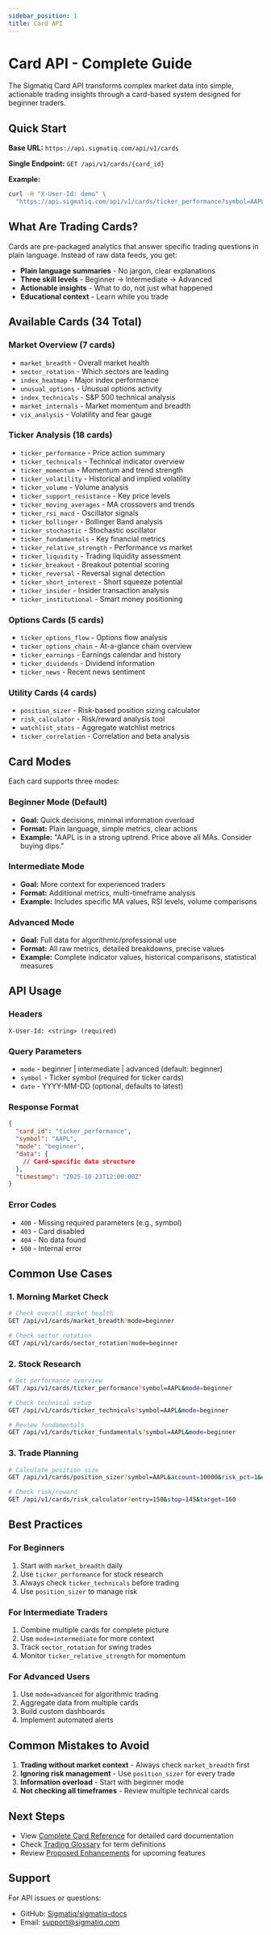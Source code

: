 ```yaml
---
sidebar_position: 1
title: Card API
---
```


# Card API - Complete Guide

The Sigmatiq Card API transforms complex market data into simple, actionable trading insights through a card-based system designed for beginner traders.

## Quick Start

**Base URL:** `https://api.sigmatiq.com/api/v1/cards`

**Single Endpoint:** `GET /api/v1/cards/{card_id}`

**Example:**
```bash
curl -H "X-User-Id: demo" \
  "https://api.sigmatiq.com/api/v1/cards/ticker_performance?symbol=AAPL&mode=beginner"
```

## What Are Trading Cards?

Cards are pre-packaged analytics that answer specific trading questions in plain language. Instead of raw data feeds, you get:

- **Plain language summaries** - No jargon, clear explanations
- **Three skill levels** - Beginner → Intermediate → Advanced
- **Actionable insights** - What to do, not just what happened
- **Educational context** - Learn while you trade

## Available Cards (34 Total)

### Market Overview (7 cards)
- `market_breadth` - Overall market health
- `sector_rotation` - Which sectors are leading
- `index_heatmap` - Major index performance
- `unusual_options` - Unusual options activity
- `index_technicals` - S&P 500 technical analysis
- `market_internals` - Market momentum and breadth
- `vix_analysis` - Volatility and fear gauge

### Ticker Analysis (18 cards)
- `ticker_performance` - Price action summary
- `ticker_technicals` - Technical indicator overview
- `ticker_momentum` - Momentum and trend strength
- `ticker_volatility` - Historical and implied volatility
- `ticker_volume` - Volume analysis
- `ticker_support_resistance` - Key price levels
- `ticker_moving_averages` - MA crossovers and trends
- `ticker_rsi_macd` - Oscillator signals
- `ticker_bollinger` - Bollinger Band analysis
- `ticker_stochastic` - Stochastic oscillator
- `ticker_fundamentals` - Key financial metrics
- `ticker_relative_strength` - Performance vs market
- `ticker_liquidity` - Trading liquidity assessment
- `ticker_breakout` - Breakout potential scoring
- `ticker_reversal` - Reversal signal detection
- `ticker_short_interest` - Short squeeze potential
- `ticker_insider` - Insider transaction analysis
- `ticker_institutional` - Smart money positioning

### Options Cards (5 cards)
- `ticker_options_flow` - Options flow analysis
- `ticker_options_chain` - At-a-glance chain overview
- `ticker_earnings` - Earnings calendar and history
- `ticker_dividends` - Dividend information
- `ticker_news` - Recent news sentiment

### Utility Cards (4 cards)
- `position_sizer` - Risk-based position sizing calculator
- `risk_calculator` - Risk/reward analysis tool
- `watchlist_stats` - Aggregate watchlist metrics
- `ticker_correlation` - Correlation and beta analysis

## Card Modes

Each card supports three modes:

### Beginner Mode (Default)
- **Goal:** Quick decisions, minimal information overload
- **Format:** Plain language, simple metrics, clear actions
- **Example:** "AAPL is in a strong uptrend. Price above all MAs. Consider buying dips."

### Intermediate Mode
- **Goal:** More context for experienced traders
- **Format:** Additional metrics, multi-timeframe analysis
- **Example:** Includes specific MA values, RSI levels, volume comparisons

### Advanced Mode
- **Goal:** Full data for algorithmic/professional use
- **Format:** All raw metrics, detailed breakdowns, precise values
- **Example:** Complete indicator values, historical comparisons, statistical measures

## API Usage

### Headers
```
X-User-Id: <string> (required)
```

### Query Parameters
- `mode` - beginner | intermediate | advanced (default: beginner)
- `symbol` - Ticker symbol (required for ticker cards)
- `date` - YYYY-MM-DD (optional, defaults to latest)

### Response Format
```json
{
  "card_id": "ticker_performance",
  "symbol": "AAPL",
  "mode": "beginner",
  "data": {
    // Card-specific data structure
  },
  "timestamp": "2025-10-23T12:00:00Z"
}
```

### Error Codes
- `400` - Missing required parameters (e.g., symbol)
- `403` - Card disabled
- `404` - No data found
- `500` - Internal error

## Common Use Cases

### 1. Morning Market Check
```bash
# Check overall market health
GET /api/v1/cards/market_breadth?mode=beginner

# Check sector rotation
GET /api/v1/cards/sector_rotation?mode=beginner
```

### 2. Stock Research
```bash
# Get performance overview
GET /api/v1/cards/ticker_performance?symbol=AAPL&mode=beginner

# Check technical setup
GET /api/v1/cards/ticker_technicals?symbol=AAPL&mode=beginner

# Review fundamentals
GET /api/v1/cards/ticker_fundamentals?symbol=AAPL&mode=beginner
```

### 3. Trade Planning
```bash
# Calculate position size
GET /api/v1/cards/position_sizer?symbol=AAPL&account=10000&risk_pct=1&entry=150&stop=145

# Check risk/reward
GET /api/v1/cards/risk_calculator?entry=150&stop=145&target=160
```

## Best Practices

### For Beginners
1. Start with `market_breadth` daily
2. Use `ticker_performance` for stock research
3. Always check `ticker_technicals` before trading
4. Use `position_sizer` to manage risk

### For Intermediate Traders
1. Combine multiple cards for complete picture
2. Use `mode=intermediate` for more context
3. Track `sector_rotation` for swing trades
4. Monitor `ticker_relative_strength` for momentum

### For Advanced Users
1. Use `mode=advanced` for algorithmic trading
2. Aggregate data from multiple cards
3. Build custom dashboards
4. Implement automated alerts

## Common Mistakes to Avoid

1. **Trading without market context** - Always check `market_breadth` first
2. **Ignoring risk management** - Use `position_sizer` for every trade
3. **Information overload** - Start with beginner mode
4. **Not checking all timeframes** - Review multiple technical cards

## Next Steps

- View [Complete Card Reference](./all-cards-reference.md) for detailed card documentation
- Check [Trading Glossary](./glossary.md) for term definitions
- Review [Proposed Enhancements](./enhancements.md) for upcoming features

## Support

For API issues or questions:
- GitHub: [Sigmatiq/sigmatiq-docs](https://github.com/Sigmatiq/sigmatiq-docs)
- Email: support@sigmatiq.com
